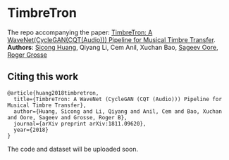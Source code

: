 # TimbreTron
The repo accompanying the paper: [TimbreTron: A WaveNet(CycleGAN(CQT(Audio))) Pipeline for Musical Timbre Transfer](https://arxiv.org/abs/1811.09620).  
**Authors**: [Sicong Huang](https://www.cs.toronto.edu/~huang/), Qiyang Li, Cem Anil, Xuchan Bao, [Sageev Oore](http://www.cs.smu.ca/~sageev/), [Roger Grosse](https://www.cs.toronto.edu/~rgrosse/) 

## Citing this work
```
@article{huang2018timbretron,
  title={TimbreTron: A WaveNet (CycleGAN (CQT (Audio))) Pipeline for Musical Timbre Transfer},
  author={Huang, Sicong and Li, Qiyang and Anil, Cem and Bao, Xuchan and Oore, Sageev and Grosse, Roger B},
  journal={arXiv preprint arXiv:1811.09620},
  year={2018}
}
```


The code and dataset will be uploaded soon. 
